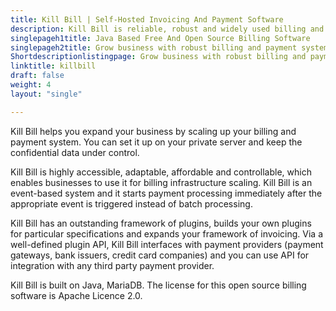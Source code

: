 ```yaml
---
title: Kill Bill | Self-Hosted Invoicing And Payment Software
description: Kill Bill is reliable, robust and widely used billing and payment software. It helps business to create invoices, manage customers and accept payments.
singlepageh1title: Java Based Free And Open Source Billing Software
singlepageh2title: Grow business with robust billing and payment system. Allows keeping control of confidential customers data, access real-time analytics and reports.
Shortdescriptionlistingpage: Grow business with robust billing and payment system. Allows keeping control of confidential customers data, access real-time analytics and reports.
linktitle: killbill
draft: false
weight: 4
layout: "single"

---
```


Kill Bill helps you expand your business by scaling up your billing and payment system. You can set it up on your private server and keep the confidential data under control.

Kill Bill is highly accessible, adaptable, affordable and controllable, which enables businesses to use it for billing infrastructure scaling. Kill Bill is an event-based system and it starts payment processing immediately after the appropriate event is triggered instead of batch processing.

Kill Bill has an outstanding framework of plugins, builds your own plugins for particular specifications and expands your framework of invoicing. Via a well-defined plugin API, Kill Bill interfaces with payment providers (payment gateways, bank issuers, credit card companies) and you can use API for integration with any third party payment provider.

Kill Bill is built on Java, MariaDB. The license for this open source billing software is Apache Licence 2.0.